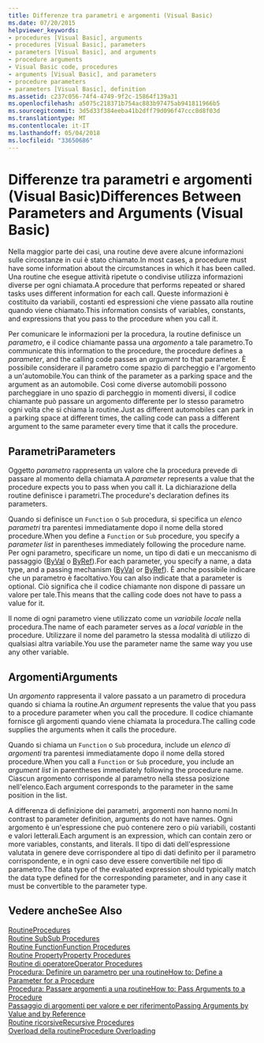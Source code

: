 ```yaml
---
title: Differenze tra parametri e argomenti (Visual Basic)
ms.date: 07/20/2015
helpviewer_keywords:
- procedures [Visual Basic], arguments
- procedures [Visual Basic], parameters
- parameters [Visual Basic], and arguments
- procedure arguments
- Visual Basic code, procedures
- arguments [Visual Basic], and parameters
- procedure parameters
- parameters [Visual Basic], definition
ms.assetid: c237c056-74f4-4749-9f2c-15864f139a31
ms.openlocfilehash: a5075c218371b754ac883b97475ab941811966b5
ms.sourcegitcommit: 3d5d33f384eeba41b2dff79d096f47ccc8d8f03d
ms.translationtype: MT
ms.contentlocale: it-IT
ms.lasthandoff: 05/04/2018
ms.locfileid: "33650686"
---
```

# <a name="differences-between-parameters-and-arguments-visual-basic"></a><span data-ttu-id="5a4fd-102">Differenze tra parametri e argomenti (Visual Basic)</span><span class="sxs-lookup"><span data-stu-id="5a4fd-102">Differences Between Parameters and Arguments (Visual Basic)</span></span>
<span data-ttu-id="5a4fd-103">Nella maggior parte dei casi, una routine deve avere alcune informazioni sulle circostanze in cui è stato chiamato.</span><span class="sxs-lookup"><span data-stu-id="5a4fd-103">In most cases, a procedure must have some information about the circumstances in which it has been called.</span></span> <span data-ttu-id="5a4fd-104">Una routine che esegue attività ripetute o condivise utilizza informazioni diverse per ogni chiamata.</span><span class="sxs-lookup"><span data-stu-id="5a4fd-104">A procedure that performs repeated or shared tasks uses different information for each call.</span></span> <span data-ttu-id="5a4fd-105">Queste informazioni è costituito da variabili, costanti ed espressioni che viene passato alla routine quando viene chiamato.</span><span class="sxs-lookup"><span data-stu-id="5a4fd-105">This information consists of variables, constants, and expressions that you pass to the procedure when you call it.</span></span>  
  
 <span data-ttu-id="5a4fd-106">Per comunicare le informazioni per la procedura, la routine definisce un *parametro*, e il codice chiamante passa una *argomento* a tale parametro.</span><span class="sxs-lookup"><span data-stu-id="5a4fd-106">To communicate this information to the procedure, the procedure defines a *parameter*, and the calling code passes an *argument* to that parameter.</span></span> <span data-ttu-id="5a4fd-107">È possibile considerare il parametro come spazio di parcheggio e l'argomento a un'automobile.</span><span class="sxs-lookup"><span data-stu-id="5a4fd-107">You can think of the parameter as a parking space and the argument as an automobile.</span></span> <span data-ttu-id="5a4fd-108">Così come diverse automobili possono parcheggiare in uno spazio di parcheggio in momenti diversi, il codice chiamante può passare un argomento differente per lo stesso parametro ogni volta che si chiama la routine.</span><span class="sxs-lookup"><span data-stu-id="5a4fd-108">Just as different automobiles can park in a parking space at different times, the calling code can pass a different argument to the same parameter every time that it calls the procedure.</span></span>  
  
## <a name="parameters"></a><span data-ttu-id="5a4fd-109">Parametri</span><span class="sxs-lookup"><span data-stu-id="5a4fd-109">Parameters</span></span>  
 <span data-ttu-id="5a4fd-110">Oggetto *parametro* rappresenta un valore che la procedura prevede di passare al momento della chiamata.</span><span class="sxs-lookup"><span data-stu-id="5a4fd-110">A *parameter* represents a value that the procedure expects you to pass when you call it.</span></span> <span data-ttu-id="5a4fd-111">La dichiarazione della routine definisce i parametri.</span><span class="sxs-lookup"><span data-stu-id="5a4fd-111">The procedure's declaration defines its parameters.</span></span>  
  
 <span data-ttu-id="5a4fd-112">Quando si definisce un `Function` o `Sub` procedura, si specifica un *elenco parametri* tra parentesi immediatamente dopo il nome della stored procedure.</span><span class="sxs-lookup"><span data-stu-id="5a4fd-112">When you define a `Function` or `Sub` procedure, you specify a *parameter list* in parentheses immediately following the procedure name.</span></span> <span data-ttu-id="5a4fd-113">Per ogni parametro, specificare un nome, un tipo di dati e un meccanismo di passaggio ([ByVal](../../../../visual-basic/language-reference/modifiers/byval.md) o [ByRef](../../../../visual-basic/language-reference/modifiers/byref.md)).</span><span class="sxs-lookup"><span data-stu-id="5a4fd-113">For each parameter, you specify a name, a data type, and a passing mechanism ([ByVal](../../../../visual-basic/language-reference/modifiers/byval.md) or [ByRef](../../../../visual-basic/language-reference/modifiers/byref.md)).</span></span> <span data-ttu-id="5a4fd-114">È anche possibile indicare che un parametro è facoltativo.</span><span class="sxs-lookup"><span data-stu-id="5a4fd-114">You can also indicate that a parameter is optional.</span></span> <span data-ttu-id="5a4fd-115">Ciò significa che il codice chiamante non dispone di passare un valore per tale.</span><span class="sxs-lookup"><span data-stu-id="5a4fd-115">This means that the calling code does not have to pass a value for it.</span></span>  
  
 <span data-ttu-id="5a4fd-116">Il nome di ogni parametro viene utilizzato come un *variabile locale* nella procedura.</span><span class="sxs-lookup"><span data-stu-id="5a4fd-116">The name of each parameter serves as a *local variable* in the procedure.</span></span> <span data-ttu-id="5a4fd-117">Utilizzare il nome del parametro la stessa modalità di utilizzo di qualsiasi altra variabile.</span><span class="sxs-lookup"><span data-stu-id="5a4fd-117">You use the parameter name the same way you use any other variable.</span></span>  
  
## <a name="arguments"></a><span data-ttu-id="5a4fd-118">Argomenti</span><span class="sxs-lookup"><span data-stu-id="5a4fd-118">Arguments</span></span>  
 <span data-ttu-id="5a4fd-119">Un *argomento* rappresenta il valore passato a un parametro di procedura quando si chiama la routine.</span><span class="sxs-lookup"><span data-stu-id="5a4fd-119">An *argument* represents the value that you pass to a procedure parameter when you call the procedure.</span></span> <span data-ttu-id="5a4fd-120">Il codice chiamante fornisce gli argomenti quando viene chiamata la procedura.</span><span class="sxs-lookup"><span data-stu-id="5a4fd-120">The calling code supplies the arguments when it calls the procedure.</span></span>  
  
 <span data-ttu-id="5a4fd-121">Quando si chiama un `Function` o `Sub` procedura, include un *elenco di argomenti* tra parentesi immediatamente dopo il nome della stored procedure.</span><span class="sxs-lookup"><span data-stu-id="5a4fd-121">When you call a `Function` or `Sub` procedure, you include an *argument list* in parentheses immediately following the procedure name.</span></span> <span data-ttu-id="5a4fd-122">Ciascun argomento corrisponde al parametro nella stessa posizione nell'elenco.</span><span class="sxs-lookup"><span data-stu-id="5a4fd-122">Each argument corresponds to the parameter in the same position in the list.</span></span>  
  
 <span data-ttu-id="5a4fd-123">A differenza di definizione dei parametri, argomenti non hanno nomi.</span><span class="sxs-lookup"><span data-stu-id="5a4fd-123">In contrast to parameter definition, arguments do not have names.</span></span> <span data-ttu-id="5a4fd-124">Ogni argomento è un'espressione che può contenere zero o più variabili, costanti e valori letterali.</span><span class="sxs-lookup"><span data-stu-id="5a4fd-124">Each argument is an expression, which can contain zero or more variables, constants, and literals.</span></span> <span data-ttu-id="5a4fd-125">Il tipo di dati dell'espressione valutata in genere deve corrispondere al tipo di dati definito per il parametro corrispondente, e in ogni caso deve essere convertibile nel tipo di parametro.</span><span class="sxs-lookup"><span data-stu-id="5a4fd-125">The data type of the evaluated expression should typically match the data type defined for the corresponding parameter, and in any case it must be convertible to the parameter type.</span></span>  
  
## <a name="see-also"></a><span data-ttu-id="5a4fd-126">Vedere anche</span><span class="sxs-lookup"><span data-stu-id="5a4fd-126">See Also</span></span>  
 [<span data-ttu-id="5a4fd-127">Routine</span><span class="sxs-lookup"><span data-stu-id="5a4fd-127">Procedures</span></span>](./index.md)  
 [<span data-ttu-id="5a4fd-128">Routine Sub</span><span class="sxs-lookup"><span data-stu-id="5a4fd-128">Sub Procedures</span></span>](./sub-procedures.md)  
 [<span data-ttu-id="5a4fd-129">Routine Function</span><span class="sxs-lookup"><span data-stu-id="5a4fd-129">Function Procedures</span></span>](./function-procedures.md)  
 [<span data-ttu-id="5a4fd-130">Routine Property</span><span class="sxs-lookup"><span data-stu-id="5a4fd-130">Property Procedures</span></span>](./property-procedures.md)  
 [<span data-ttu-id="5a4fd-131">Routine di operatore</span><span class="sxs-lookup"><span data-stu-id="5a4fd-131">Operator Procedures</span></span>](./operator-procedures.md)  
 [<span data-ttu-id="5a4fd-132">Procedura: Definire un parametro per una routine</span><span class="sxs-lookup"><span data-stu-id="5a4fd-132">How to: Define a Parameter for a Procedure</span></span>](./how-to-define-a-parameter-for-a-procedure.md)  
 [<span data-ttu-id="5a4fd-133">Procedura: Passare argomenti a una routine</span><span class="sxs-lookup"><span data-stu-id="5a4fd-133">How to: Pass Arguments to a Procedure</span></span>](./how-to-pass-arguments-to-a-procedure.md)  
 [<span data-ttu-id="5a4fd-134">Passaggio di argomenti per valore e per riferimento</span><span class="sxs-lookup"><span data-stu-id="5a4fd-134">Passing Arguments by Value and by Reference</span></span>](./passing-arguments-by-value-and-by-reference.md)  
 [<span data-ttu-id="5a4fd-135">Routine ricorsive</span><span class="sxs-lookup"><span data-stu-id="5a4fd-135">Recursive Procedures</span></span>](./recursive-procedures.md)  
 [<span data-ttu-id="5a4fd-136">Overload della routine</span><span class="sxs-lookup"><span data-stu-id="5a4fd-136">Procedure Overloading</span></span>](./procedure-overloading.md)
